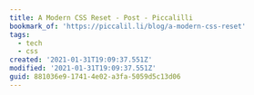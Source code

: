 ```yaml
---
title: A Modern CSS Reset - Post - Piccalilli
bookmark_of: 'https://piccalil.li/blog/a-modern-css-reset'
tags:
  - tech
  - css
created: '2021-01-31T19:09:37.551Z'
modified: '2021-01-31T19:09:37.551Z'
guid: 881036e9-1741-4e02-a3fa-5059d5c13d06
---
```

 
